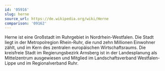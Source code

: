 ```yaml
---
id: '05916'
slug: herne
source_url: https://de.wikipedia.org/wiki/Herne
comparison: '09162'
---
```


Herne ist eine Großstadt im Ruhrgebiet in Nordrhein-Westfalen. Die Stadt liegt in der Metropolregion Rhein-Ruhr, die rund zehn Millionen Einwohner zählt, und im Kern des zentralen europäischen Wirtschaftsraums. Die kreisfreie Stadt im Regierungsbezirk Arnsberg ist in der Landesplanung als Mittelzentrum ausgewiesen und Mitglied im Landschaftsverband Westfalen-Lippe und im Regionalverband Ruhr.

